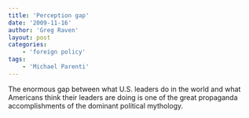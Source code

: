 ```yaml
---
title: 'Perception gap'
date: '2009-11-16'
author: 'Greg Raven'
layout: post
categories:
    - 'foreign policy'
tags:
    - 'Michael Parenti'
---
```


The enormous gap between what U.S. leaders do in the world and what Americans think their leaders are doing is one of the great propaganda accomplishments of the dominant political mythology.